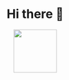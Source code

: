 <h1  align="center">Hi there 👋 </h1>

<div id="header" align="center">
  <img src="https://media.giphy.com/media/M9gbBd9nbDrOTu1Mqx/giphy.gif(https://media.giphy.com/media/v1.Y2lkPTc5MGI3NjExd2ljaWF4MTE4NnN0dnd5MnA1bW5id3lpNmhxM2QycHBvZ242azJtYiZlcD12MV9pbnRlcm5hbF9naWZfYnlfaWQmY3Q9Zw/QDjpIL6oNCVZ4qzGs7/giphy.gif)https://media.giphy.com/media/v1.Y2lkPTc5MGI3NjExd2ljaWF4MTE4NnN0dnd5MnA1bW5id3lpNmhxM2QycHBvZ242azJtYiZlcD12MV9pbnRlcm5hbF9naWZfYnlfaWQmY3Q9Zw/QDjpIL6oNCVZ4qzGs7/giphy.gif" width="100"/>
</div>
